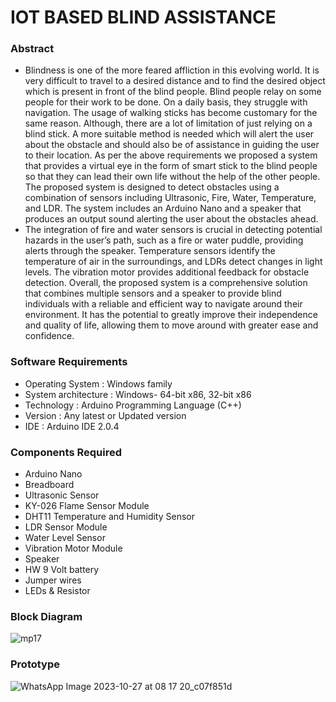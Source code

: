 # IOT BASED BLIND ASSISTANCE
### Abstract
- Blindness is one of the more feared affliction in this evolving world. It is very difficult to
travel to a desired distance and to find the desired object which is present in front of the blind people.
Blind people relay on some people for their work to be done. On a daily basis, they struggle with
navigation. The usage of walking sticks has become customary for the same reason. Although, there
are a lot of limitation of just relying on a blind stick. A more suitable method is needed which
will alert the user about the obstacle and should also be of assistance in guiding the user to their
location. As per the above requirements we proposed a system that provides a virtual eye in the form
of smart stick to the blind people so that they can lead their own life without the help of the other
people. The proposed system is designed to detect obstacles using a combination of sensors including
Ultrasonic, Fire, Water, Temperature, and LDR. The system includes an Arduino Nano and a speaker
that produces an output sound alerting the user about the obstacles ahead.
- The integration of fire and water sensors is crucial in detecting potential hazards in the
user’s path, such as a fire or water puddle, providing alerts through the speaker. Temperature sensors
identify the temperature of air in the surroundings, and LDRs detect changes in light levels. The
vibration motor provides additional feedback for obstacle detection. Overall, the proposed system is
a comprehensive solution that combines multiple sensors and a speaker to provide blind individuals
with a reliable and efficient way to navigate around their environment. It has the potential to greatly
improve their independence and quality of life, allowing them to move around with greater ease and
confidence.

### Software Requirements
- Operating System : Windows family
- System architecture : Windows- 64-bit x86, 32-bit x86
- Technology : Arduino Programming Language (C++)
- Version : Any latest or Updated version
- IDE : Arduino IDE 2.0.4
  
### Components Required
- Arduino Nano
- Breadboard
- Ultrasonic Sensor
- KY-026 Flame Sensor Module
- DHT11 Temperature and Humidity Sensor
- LDR Sensor Module
- Water Level Sensor
- Vibration Motor Module
- Speaker
- HW 9 Volt battery
- Jumper wires
- LEDs & Resistor

### Block Diagram
![mp17](https://github.com/zilladeepak/Iot_based_blind_assistance/assets/78230969/4ef0473a-7880-4653-917f-c257a3b81af0)

### Prototype
![WhatsApp Image 2023-10-27 at 08 17 20_c07f851d](https://github.com/zilladeepak/Iot_based_blind_assistance/assets/78230969/2b127b03-24d1-41c8-8e2e-c1055db82ce8)

